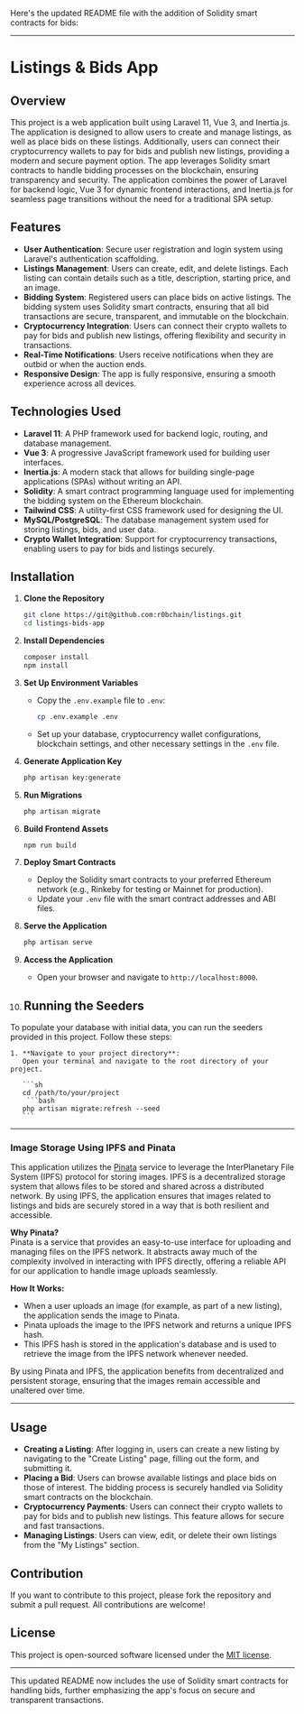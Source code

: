 Here's the updated README file with the addition of Solidity smart contracts for bids:

---

# Listings & Bids App

## Overview

This project is a web application built using Laravel 11, Vue 3, and Inertia.js. The application is designed to allow users to create and manage listings, as well as place bids on these listings. Additionally, users can connect their cryptocurrency wallets to pay for bids and publish new listings, providing a modern and secure payment option. The app leverages Solidity smart contracts to handle bidding processes on the blockchain, ensuring transparency and security. The application combines the power of Laravel for backend logic, Vue 3 for dynamic frontend interactions, and Inertia.js for seamless page transitions without the need for a traditional SPA setup.

## Features

- **User Authentication**: Secure user registration and login system using Laravel's authentication scaffolding.
- **Listings Management**: Users can create, edit, and delete listings. Each listing can contain details such as a title, description, starting price, and an image.
- **Bidding System**: Registered users can place bids on active listings. The bidding system uses Solidity smart contracts, ensuring that all bid transactions are secure, transparent, and immutable on the blockchain.
- **Cryptocurrency Integration**: Users can connect their crypto wallets to pay for bids and publish new listings, offering flexibility and security in transactions.
- **Real-Time Notifications**: Users receive notifications when they are outbid or when the auction ends.
- **Responsive Design**: The app is fully responsive, ensuring a smooth experience across all devices.

## Technologies Used

- **Laravel 11**: A PHP framework used for backend logic, routing, and database management.
- **Vue 3**: A progressive JavaScript framework used for building user interfaces.
- **Inertia.js**: A modern stack that allows for building single-page applications (SPAs) without writing an API.
- **Solidity**: A smart contract programming language used for implementing the bidding system on the Ethereum blockchain.
- **Tailwind CSS**: A utility-first CSS framework used for designing the UI.
- **MySQL/PostgreSQL**: The database management system used for storing listings, bids, and user data.
- **Crypto Wallet Integration**: Support for cryptocurrency transactions, enabling users to pay for bids and listings securely.

## Installation

1. **Clone the Repository**
    ```bash
    git clone https://git@github.com:r0bchain/listings.git
    cd listings-bids-app
    ```

2. **Install Dependencies**
    ```bash
    composer install
    npm install
    ```

3. **Set Up Environment Variables**
    - Copy the `.env.example` file to `.env`:
      ```bash
      cp .env.example .env
      ```
    - Set up your database, cryptocurrency wallet configurations, blockchain settings, and other necessary settings in the `.env` file.

4. **Generate Application Key**
    ```bash
    php artisan key:generate
    ```

5. **Run Migrations**
    ```bash
    php artisan migrate
    ```


6. **Build Frontend Assets**
    ```bash
    npm run build
    ```

7. **Deploy Smart Contracts**
    - Deploy the Solidity smart contracts to your preferred Ethereum network (e.g., Rinkeby for testing or Mainnet for production).
    - Update your `.env` file with the smart contract addresses and ABI files.

8. **Serve the Application**
    ```bash
    php artisan serve
    ```

9. **Access the Application**
    - Open your browser and navigate to `http://localhost:8000`.
  
10. ## Running the Seeders

To populate your database with initial data, you can run the seeders provided in this project. Follow these steps:

    1. **Navigate to your project directory**:
       Open your terminal and navigate to the root directory of your project.
    
       ```sh
       cd /path/to/your/project
        ```bash
       php artisan migrate:refresh --seed
       ```

---

### Image Storage Using IPFS and Pinata

This application utilizes the [Pinata](https://pinata.cloud/) service to leverage the InterPlanetary File System (IPFS) protocol for storing images. IPFS is a decentralized storage system that allows files to be stored and shared across a distributed network. By using IPFS, the application ensures that images related to listings and bids are securely stored in a way that is both resilient and accessible.

**Why Pinata?**  
Pinata is a service that provides an easy-to-use interface for uploading and managing files on the IPFS network. It abstracts away much of the complexity involved in interacting with IPFS directly, offering a reliable API for our application to handle image uploads seamlessly.

**How It Works:**  
- When a user uploads an image (for example, as part of a new listing), the application sends the image to Pinata.
- Pinata uploads the image to the IPFS network and returns a unique IPFS hash.
- This IPFS hash is stored in the application's database and is used to retrieve the image from the IPFS network whenever needed.

By using Pinata and IPFS, the application benefits from decentralized and persistent storage, ensuring that the images remain accessible and unaltered over time.

---

## Usage

- **Creating a Listing**: After logging in, users can create a new listing by navigating to the "Create Listing" page, filling out the form, and submitting it.
- **Placing a Bid**: Users can browse available listings and place bids on those of interest. The bidding process is securely handled via Solidity smart contracts on the blockchain.
- **Cryptocurrency Payments**: Users can connect their crypto wallets to pay for bids and to publish new listings. This feature allows for secure and fast transactions.
- **Managing Listings**: Users can view, edit, or delete their own listings from the "My Listings" section.

## Contribution

If you want to contribute to this project, please fork the repository and submit a pull request. All contributions are welcome!

## License

This project is open-sourced software licensed under the [MIT license](https://opensource.org/licenses/MIT).

---

This updated README now includes the use of Solidity smart contracts for handling bids, further emphasizing the app's focus on secure and transparent transactions.
